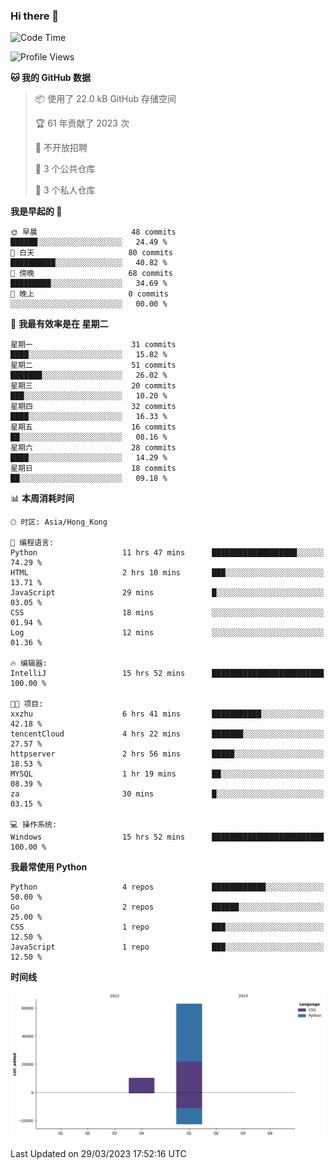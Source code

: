 ### Hi there 👋

<!--
**Mrzqd/Mrzqd** is a ✨ _special_ ✨ repository because its `README.md` (this file) appears on your GitHub profile.

Here are some ideas to get you started:

- 🔭 I’m currently working on ...
- 🌱 I’m currently learning ...
- 👯 I’m looking to collaborate on ...
- 🤔 I’m looking for help with ...
- 💬 Ask me about ...
- 📫 How to reach me: ...
- 😄 Pronouns: ...
- ⚡ Fun fact: ...
-->
<!--START_SECTION:waka-->
![Code Time](http://img.shields.io/badge/Code%20Time-84%20hrs%2039%20mins-blue)

![Profile Views](http://img.shields.io/badge/%E4%B8%AA%E4%BA%BA%E8%B5%84%E6%96%99%E8%A7%82%E7%9C%8B%E6%AC%A1%E6%95%B0-5-blue)

**🐱 我的 GitHub 数据** 

> 📦  使用了 22.0 kB GitHub 存储空间 
 > 
> 🏆 61 年贡献了 2023 次
 > 
> 🚫 不开放招聘
 > 
> 📜 3 个公共仓库 
 > 
> 🔑 3 个私人仓库 
 > 
**我是早起的 🐤** 

```text
🌞 早晨                     48 commits          ██████░░░░░░░░░░░░░░░░░░░   24.49 % 
🌆 白天                     80 commits          ██████████░░░░░░░░░░░░░░░   40.82 % 
🌃 傍晚                     68 commits          █████████░░░░░░░░░░░░░░░░   34.69 % 
🌙 晚上                     0 commits           ░░░░░░░░░░░░░░░░░░░░░░░░░   00.00 % 
```
📅 **我最有效率是在 星期二** 

```text
星期一                      31 commits          ████░░░░░░░░░░░░░░░░░░░░░   15.82 % 
星期二                      51 commits          ███████░░░░░░░░░░░░░░░░░░   26.02 % 
星期三                      20 commits          ███░░░░░░░░░░░░░░░░░░░░░░   10.20 % 
星期四                      32 commits          ████░░░░░░░░░░░░░░░░░░░░░   16.33 % 
星期五                      16 commits          ██░░░░░░░░░░░░░░░░░░░░░░░   08.16 % 
星期六                      28 commits          ████░░░░░░░░░░░░░░░░░░░░░   14.29 % 
星期日                      18 commits          ██░░░░░░░░░░░░░░░░░░░░░░░   09.18 % 
```


📊 **本周消耗时间** 

```text
🕑︎ 时区: Asia/Hong_Kong

💬 编程语言: 
Python                   11 hrs 47 mins      ███████████████████░░░░░░   74.29 % 
HTML                     2 hrs 10 mins       ███░░░░░░░░░░░░░░░░░░░░░░   13.71 % 
JavaScript               29 mins             █░░░░░░░░░░░░░░░░░░░░░░░░   03.05 % 
CSS                      18 mins             ░░░░░░░░░░░░░░░░░░░░░░░░░   01.94 % 
Log                      12 mins             ░░░░░░░░░░░░░░░░░░░░░░░░░   01.36 % 

🔥 编辑器: 
IntelliJ                 15 hrs 52 mins      █████████████████████████   100.00 % 

🐱‍💻 项目: 
xxzhu                    6 hrs 41 mins       ███████████░░░░░░░░░░░░░░   42.18 % 
tencentCloud             4 hrs 22 mins       ███████░░░░░░░░░░░░░░░░░░   27.57 % 
httpserver               2 hrs 56 mins       █████░░░░░░░░░░░░░░░░░░░░   18.53 % 
MYSQL                    1 hr 19 mins        ██░░░░░░░░░░░░░░░░░░░░░░░   08.39 % 
za                       30 mins             █░░░░░░░░░░░░░░░░░░░░░░░░   03.15 % 

💻 操作系统: 
Windows                  15 hrs 52 mins      █████████████████████████   100.00 % 
```

**我最常使用 Python** 

```text
Python                   4 repos             ████████████░░░░░░░░░░░░░   50.00 % 
Go                       2 repos             ██████░░░░░░░░░░░░░░░░░░░   25.00 % 
CSS                      1 repo              ███░░░░░░░░░░░░░░░░░░░░░░   12.50 % 
JavaScript               1 repo              ███░░░░░░░░░░░░░░░░░░░░░░   12.50 % 
```



**时间线**

![Lines of Code chart](https://raw.githubusercontent.com/Mrzqd/Mrzqd/main/assets/bar_graph.png)


 Last Updated on 29/03/2023 17:52:16 UTC
<!--END_SECTION:waka-->

